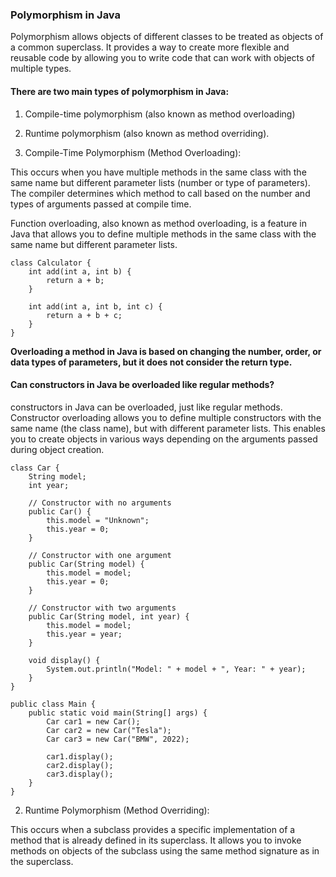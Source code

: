 ### Polymorphism in Java
Polymorphism allows objects of different classes to be treated as objects of a common superclass. It provides a way to create more flexible and reusable code by allowing you to write code that can work with objects of multiple types.

#### There are two main types of polymorphism in Java: 
1. Compile-time polymorphism (also known as method overloading) 
2. Runtime polymorphism (also known as method overriding).

1. Compile-Time Polymorphism (Method Overloading):

This occurs when you have multiple methods in the same class with the same name but different parameter lists (number or type of parameters).
The compiler determines which method to call based on the number and types of arguments passed at compile time.

Function overloading, also known as method overloading, is a feature in Java that allows you to define multiple methods in the same class with the same name but different parameter lists. 

```
class Calculator {
    int add(int a, int b) {
        return a + b;
    }

    int add(int a, int b, int c) {
        return a + b + c;
    }
}
```
**Overloading a method in Java is based on changing the number, order, or data types of parameters, but it does not consider the return type.**

#### Can constructors in Java be overloaded like regular methods?
constructors in Java can be overloaded, just like regular methods. Constructor overloading allows you to define multiple constructors with the same name (the class name), but with different parameter lists. This enables you to create objects in various ways depending on the arguments passed during object creation.

```
class Car {
    String model;
    int year;

    // Constructor with no arguments
    public Car() {
        this.model = "Unknown";
        this.year = 0;
    }

    // Constructor with one argument
    public Car(String model) {
        this.model = model;
        this.year = 0;
    }

    // Constructor with two arguments
    public Car(String model, int year) {
        this.model = model;
        this.year = year;
    }

    void display() {
        System.out.println("Model: " + model + ", Year: " + year);
    }
}

public class Main {
    public static void main(String[] args) {
        Car car1 = new Car();
        Car car2 = new Car("Tesla");
        Car car3 = new Car("BMW", 2022);

        car1.display();
        car2.display();
        car3.display();
    }
}
```

2. Runtime Polymorphism (Method Overriding):

This occurs when a subclass provides a specific implementation of a method that is already defined in its superclass.
It allows you to invoke methods on objects of the subclass using the same method signature as in the superclass.

